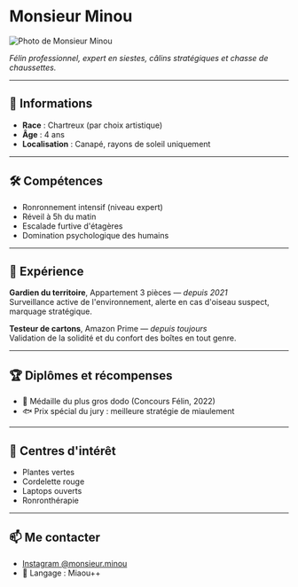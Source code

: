 # Monsieur Minou

![Photo de Monsieur Minou](MR.minou.jpg)

*Félin professionnel, expert en siestes, câlins stratégiques et chasse de chaussettes.*

---

## 📍 Informations

- **Race** : Chartreux (par choix artistique)
- **Âge** : 4 ans
- **Localisation** : Canapé, rayons de soleil uniquement

---

## 🛠 Compétences

- Ronronnement intensif (niveau expert)
- Réveil à 5h du matin
- Escalade furtive d'étagères
- Domination psychologique des humains

---

## 💼 Expérience

**Gardien du territoire**, Appartement 3 pièces — *depuis 2021*  
Surveillance active de l'environnement, alerte en cas d'oiseau suspect, marquage stratégique.

**Testeur de cartons**, Amazon Prime — *depuis toujours*  
Validation de la solidité et du confort des boîtes en tout genre.

---

## 🏆 Diplômes et récompenses

- 🥇 Médaille du plus gros dodo (Concours Félin, 2022)
- 🐟 Prix spécial du jury : meilleure stratégie de miaulement

---

## 🎨 Centres d'intérêt

- Plantes vertes
- Cordelette rouge
- Laptops ouverts
- Ronronthérapie

---

## 📫 Me contacter

- [Instagram @monsieur.minou](https://instagram.com/monsieur.minou)
- 🐾 Langage : Miaou++
